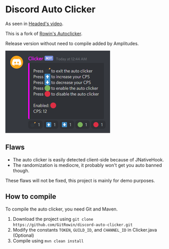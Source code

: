 # Discord Auto Clicker

As seen in [Headed's video](https://www.youtube.com/watch?v=7QdQivv_gzU).

This is a fork of [Rowin's Autoclicker](https://github.com/GitRowin/discord-auto-clicker).

Release version without need to compile added by Amplitudes.

![Screenshot](https://raw.githubusercontent.com/GitRowin/discord-auto-clicker/master/screenshot.png)

## Flaws
* The auto clicker is easily detected client-side because of JNativeHook.
* The randomization is mediocre, it probably won't get you auto banned though.

These flaws will not be fixed, this project is mainly for demo purposes.

## How to compile

To compile the auto clicker, you need Git and Maven.

1. Download the project using `git clone https://github.com/GitRowin/discord-auto-clicker.git`
2. Modify the constants `TOKEN`, `GUILD_ID`, and `CHANNEL_ID` in Clicker.java (Optional)
3. Compile using `mvn clean install`
